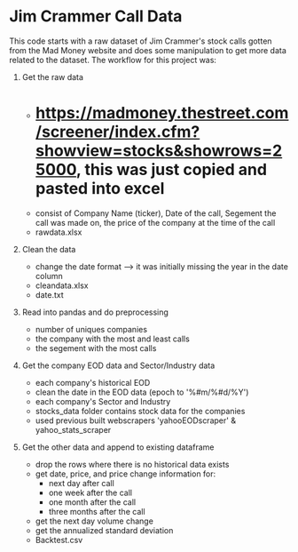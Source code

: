 # **Jim Crammer Call Data**

This code starts with a raw dataset of Jim Crammer's stock calls gotten from the Mad Money website and does some manipulation to get more data 
related to the dataset. The workflow for this project was:

1. Get the raw data
    - # https://madmoney.thestreet.com/screener/index.cfm?showview=stocks&showrows=25000, this was just copied and pasted into excel
    - consist of Company Name (ticker), Date of the call, Segement the call was made on, the price of the company at the time of the call  
    - rawdata.xlsx

2. Clean the data
    - change the date format --> it was initially missing the year in the date column
    - cleandata.xlsx
    - date.txt

3. Read into pandas and do preprocessing 
    - number of uniques companies 
    - the company with the most and least calls 
    - the segement with the most calls 

4. Get the company EOD data and Sector/Industry data
    - each company's historical EOD 
    - clean the date in the EOD data (epoch to '%#m/%#d/%Y')
    - each company's Sector and Industry  
    - stocks_data folder contains stock data for the companies 
    - used previous built webscrapers 'yahooEODscraper' & yahoo_stats_scraper

5. Get the other data and append to existing dataframe 
    - drop the rows where there is no historical data exists 
    - get date, price, and price change information for:
      - next day after call
      - one week after the call
      - one month after the call 
      - three months after the call 
    - get the next day volume change 
    - get the annualized standard deviation
    - Backtest.csv
